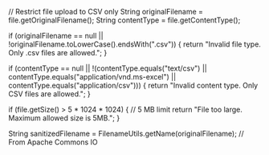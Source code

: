 // Restrict file upload to CSV only
String originalFilename = file.getOriginalFilename();
String contentType = file.getContentType();

if (originalFilename == null || !originalFilename.toLowerCase().endsWith(".csv")) {
    return "Invalid file type. Only .csv files are allowed.";
}

if (contentType == null || 
    !(contentType.equals("text/csv") || contentType.equals("application/vnd.ms-excel") || contentType.equals("application/csv"))) {
    return "Invalid content type. Only CSV files are allowed.";
}


if (file.getSize() > 5 * 1024 * 1024) { // 5 MB limit
    return "File too large. Maximum allowed size is 5MB.";
}


String sanitizedFilename = FilenameUtils.getName(originalFilename); // From Apache Commons IO